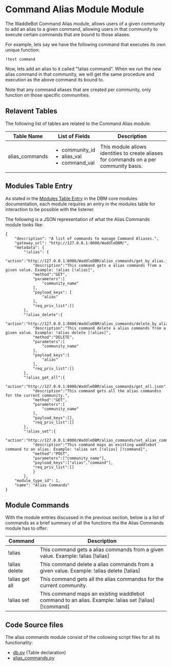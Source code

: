 # Command Alias Module Module

The WaddleBot Command Alias module, allows users of a given community to add an alias to a given command, allowing users in that community to execute certain commands that are bound to those aliases. 

For example, lets say we have the following command that executes its own unique function:

`!test command`

Now, lets add an alias to it called "!alias command". When we run the new alias command in that community, we will get the same procedure and execution as the above command its bound to.

Note that any command aliases that are created per community, only function on those specific communities. 

## Relavent Tables

The following list of tables are related to the Command Alias module:

| Table Name | List of Fields | Description |
| --- | --- | --- |
| alias_commands | <ul><li>community_id</li><li>alias_val</li><li>command_val</li></ul> | This module allows identities to create aliases for commands on a per community basis. |

## Modules Table Entry

As stated in the [Modules Table Entry](https://github.com/PenguinCloud/WaddleBot-Core/blob/WaddleBot-Documentation/docs/core-modules/dbm_core_modules.md#modules-table-entry) in the DBM core modules documentation, each module requires an entry in the modules table for interaction to be possible with the listener. 

The following is a JSON representation of what the Alias Commands module looks like:

```
{
    "description": "A list of commands to manage Command Aliases.",
    "gateway_url": "http://127.0.0.1:8000/WaddleDBM/",
    "metadata": {
        "!alias": {
            "action":"http://127.0.0.1:8000/WaddleDBM/alias_commands/get_by_alias.json",
            "description":"This command gets a alias commands from a given value. Example: !alias [!alias]",
            "method":"GET",
            "parameters":[
                "community_name"
            ],
            "payload_keys": [
                "alias"
            ],
            "req_priv_list":[]
        },
        "!alias_delete":{
            "action":"http://127.0.0.1:8000/WaddleDBM/alias_commands/delete_by_alias.json",
            "description":"This command delete a alias commands from a given value. Example: !alias delete [!alias]",
            "method":"DELETE",
            "parameters":[
                "community_name"
            ],
            "payload_keys":[
                "alias"
            ],
            "req_priv_list":[]
        },
        "!alias_get_all":{
            "action":"http://127.0.0.1:8000/WaddleDBM/alias_commands/get_all.json",
            "description":"This command gets all the alias commandss for the current community.",
            "method":"GET",
            "parameters":[
                "community_name"
            ],
            "payload_keys":[],
            "req_priv_list":[]
        },
        "!alias_set":{
            "action":"http://127.0.0.1:8000/WaddleDBM/alias_commands/set_alias_command.json",
            "description":"This command maps an existing waddlebot command to an alias. Example: !alias set [!alias] [!command]",
            "method":"POST",
            "parameters":["community_name"],
            "payload_keys":["alias","command"],
            "req_priv_list":[]
            }
        },
    "module_type_id": 1,
    "name": "Alias Commands"
}
```

## Module Commands

With the module entries discussed in the previous section, below is a list of commands as a brief summary of all the functions tha the Alias Commands module has to offer:

| Command | Description |
| --- | --- |
| !alias | This command gets a alias commands from a given value. Example: !alias [!alias] |
| !alias delete | This command delete a alias commands from a given value. Example: !alias delete [!alias] |
| !alias get all | This command gets all the alias commandss for the current community. |
| !alias set | This command maps an existing waddlebot command to an alias. Example: !alias set [!alias] [!command] |

## Code Source files

The alias commands module consist of the collowing script files for all its functionality:

- [db.py](https://github.com/PenguinCloud/WaddleDBM/blob/1.1.0-test/models/db.py) (Table declaration)
- [alias_commands.py](https://github.com/PenguinCloud/WaddleDBM/blob/1.1.0-test/controllers/alias_commands.py)